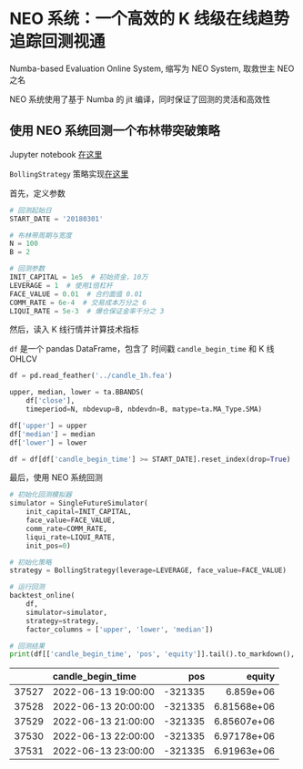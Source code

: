 # NEO 系统：一个高效的 K 线级在线趋势追踪回测视通

Numba-based Evaluation Online System, 缩写为 NEO System, 取救世主 NEO 之名

NEO 系统使用了基于 Numba 的 jit 编译，同时保证了回测的灵活和高效性

## 使用 NEO 系统回测一个布林带突破策略

Jupyter notebook [在这里](https://github.com/lostleaf/neo_trend_backtesting/blob/master/strategy_example/boll.ipynb)

`BollingStrategy` 策略实现[在这里](https://github.com/lostleaf/neo_trend_backtesting/blob/master/strategy_example/bolling.py)

首先，定义参数

``` python
# 回测起始日
START_DATE = '20180301'

# 布林带周期与宽度
N = 100
B = 2

# 回测参数
INIT_CAPITAL = 1e5  # 初始资金，10万
LEVERAGE = 1  # 使用1倍杠杆
FACE_VALUE = 0.01  # 合约面值 0.01
COMM_RATE = 6e-4  # 交易成本万分之 6
LIQUI_RATE = 5e-3  # 爆仓保证金率千分之 3
```

然后，读入 K 线行情并计算技术指标

`df` 是一个 pandas DataFrame，包含了 时间戳 `candle_begin_time` 和 K 线 OHLCV

``` python
df = pd.read_feather('../candle_1h.fea')

upper, median, lower = ta.BBANDS(
    df['close'], 
    timeperiod=N, nbdevup=B, nbdevdn=B, matype=ta.MA_Type.SMA)

df['upper'] = upper
df['median'] = median
df['lower'] = lower

df = df[df['candle_begin_time'] >= START_DATE].reset_index(drop=True)
```

最后，使用 NEO 系统回测

``` python
# 初始化回测模拟器
simulator = SingleFutureSimulator(
    init_capital=INIT_CAPITAL, 
    face_value=FACE_VALUE, 
    comm_rate=COMM_RATE, 
    liqui_rate=LIQUI_RATE, 
    init_pos=0)

# 初始化策略
strategy = BollingStrategy(leverage=LEVERAGE, face_value=FACE_VALUE)

# 运行回测
backtest_online(
    df, 
    simulator=simulator,
    strategy=strategy,
    factor_columns = ['upper', 'lower', 'median'])

# 回测结果
print(df[['candle_begin_time', 'pos', 'equity']].tail().to_markdown(), '\n')
```

|       | candle_begin_time   |     pos |      equity |
|------:|:--------------------|--------:|------------:|
| 37527 | 2022-06-13 19:00:00 | -321335 | 6.859e+06   |
| 37528 | 2022-06-13 20:00:00 | -321335 | 6.81568e+06 |
| 37529 | 2022-06-13 21:00:00 | -321335 | 6.85607e+06 |
| 37530 | 2022-06-13 22:00:00 | -321335 | 6.97178e+06 |
| 37531 | 2022-06-13 23:00:00 | -321335 | 6.91963e+06 | 
